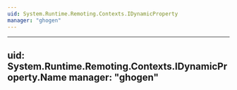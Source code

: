 ```yaml
---
uid: System.Runtime.Remoting.Contexts.IDynamicProperty
manager: "ghogen"
---
```


---
uid: System.Runtime.Remoting.Contexts.IDynamicProperty.Name
manager: "ghogen"
---
